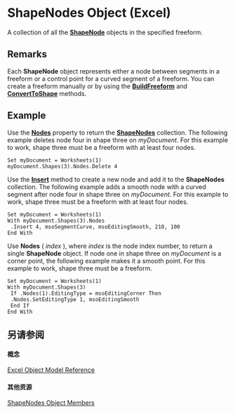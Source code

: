 
# ShapeNodes Object (Excel)

A collection of all the  **[ShapeNode](c8b60d74-f11f-1659-30a3-6e180eb8bd58.md)** objects in the specified freeform.


## Remarks

 Each **ShapeNode** object represents either a node between segments in a freeform or a control point for a curved segment of a freeform. You can create a freeform manually or by using the **[BuildFreeform](0eec4b87-1a40-1e60-a66a-a8bb2b2f7efa.md)** and **[ConvertToShape](2084277d-7e6a-5675-8e46-17522c3228eb.md)** methods.


## Example

Use the  **[Nodes](476b7ac6-d45c-c7a5-ef93-0cbe0c19ec15.md)** property to return the **[ShapeNodes](663721f1-8bd0-dd21-2362-fea2da3988bf.md)** collection. The following example deletes node four in shape three on _myDocument_. For this example to work, shape three must be a freeform with at least four nodes.


```
Set myDocument = Worksheets(1) 
myDocument.Shapes(3).Nodes.Delete 4
```

Use the  **[Insert](b4f7e695-2102-5cbd-2d6b-bc167407cc0f.md)** method to create a new node and add it to the **ShapeNodes** collection. The following example adds a smooth node with a curved segment after node four in shape three on _myDocument_. For this example to work, shape three must be a freeform with at least four nodes.




```
Set myDocument = Worksheets(1) 
With myDocument.Shapes(3).Nodes 
 .Insert 4, msoSegmentCurve, msoEditingSmooth, 210, 100 
End With
```

Use  **Nodes** ( _index_ ), where _index_ is the node index number, to return a single **ShapeNode** object. If node one in shape three on _myDocument_ is a corner point, the following example makes it a smooth point. For this example to work, shape three must be a freeform.




```
Set myDocument = Worksheets(1) 
With myDocument.Shapes(3) 
 If .Nodes(1).EditingType = msoEditingCorner Then 
 .Nodes.SetEditingType 1, msoEditingSmooth 
 End If 
End With
```


## 另请参阅


#### 概念


[Excel Object Model Reference](11ea8598-8a20-92d5-f98b-0da04263bf2c.md)
#### 其他资源


[ShapeNodes Object Members](http://msdn.microsoft.com/library/3964c044-89e0-fb12-16c3-759a63248a24%28Office.15%29.aspx)